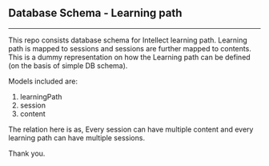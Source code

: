 ## Database Schema - Learning path
----

This repo consists database schema for Intellect learning path. Learning path is mapped to sessions and sessions are further mapped to contents. This is a dummy representation on how the Learning path can be defined (on the basis of simple DB schema).

Models included are:
1. learningPath
2. session
3. content

The relation here is as, Every session can have multiple content and every learning path can have multiple sessions.

Thank you.
